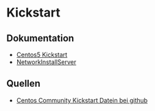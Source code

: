 # Kickstart

## Dokumentation

* [Centos5 Kickstart](https://www.centos.org/docs/5/html/Installation_Guide-en-US/s1-kickstart2-startinginstall.html)
* [NetworkInstallServer](https://wiki.centos.org/HowTos/NetworkInstallServer)

## Quellen

* [Centos Community Kickstart Datein bei github](https://github.com/CentOS/Community-Kickstarts)